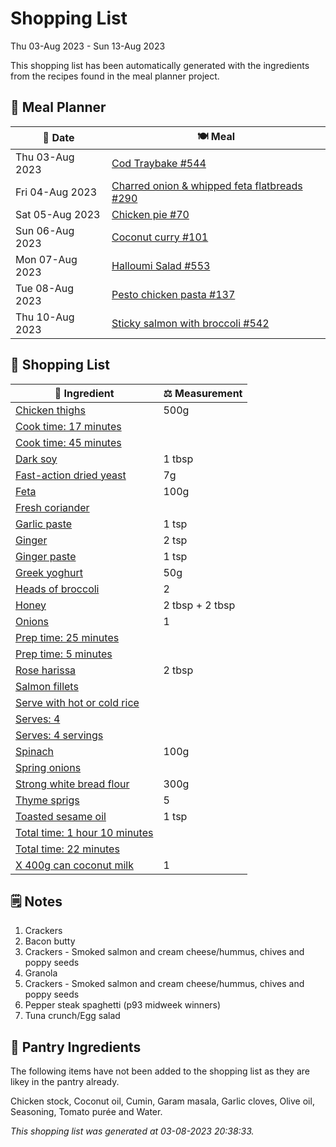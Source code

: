 # Shopping List

Thu 03-Aug 2023 - Sun 13-Aug 2023

This shopping list has been automatically generated with the ingredients from the recipes found in the meal planner project.

## 📅 Meal Planner

|📅 Date| 🍽️ Meal|
|----|----|
|Thu 03-Aug 2023|[Cod Traybake #544](https://github.com/jcallaghan/The-Cookbook/issues/544)|
|Fri 04-Aug 2023|[Charred onion & whipped feta flatbreads #290](https://github.com/jcallaghan/The-Cookbook/issues/290)|
|Sat 05-Aug 2023|[Chicken pie #70](https://github.com/jcallaghan/The-Cookbook/issues/70)|
|Sun 06-Aug 2023|[Coconut curry #101](https://github.com/jcallaghan/The-Cookbook/issues/101)|
|Mon 07-Aug 2023|[Halloumi Salad #553](https://github.com/jcallaghan/The-Cookbook/issues/553)|
|Tue 08-Aug 2023|[Pesto chicken pasta #137](https://github.com/jcallaghan/The-Cookbook/issues/137)|
|Thu 10-Aug 2023|[Sticky salmon with broccoli #542](https://github.com/jcallaghan/The-Cookbook/issues/542)|

## 🛒 Shopping List

| 🍌 Ingredient| ⚖️ Measurement|
|----------|-----------|
|[Chicken thighs](https://www.sainsburys.co.uk/gol-ui/SearchResults/Chicken%20thighs)|500g|
|[Cook time: 17 minutes](https://www.sainsburys.co.uk/gol-ui/SearchResults/Cook%20time:%2017%20minutes)||
|[Cook time: 45 minutes](https://www.sainsburys.co.uk/gol-ui/SearchResults/Cook%20time:%2045%20minutes)||
|[Dark soy](https://www.sainsburys.co.uk/gol-ui/SearchResults/Dark%20soy)|1 tbsp|
|[Fast-action dried yeast](https://www.sainsburys.co.uk/gol-ui/SearchResults/Fast-action%20dried%20yeast)|7g|
|[Feta](https://www.sainsburys.co.uk/gol-ui/SearchResults/Feta)|100g|
|[Fresh coriander](https://www.sainsburys.co.uk/gol-ui/SearchResults/Fresh%20coriander)||
|[Garlic paste](https://www.sainsburys.co.uk/gol-ui/SearchResults/Garlic%20paste)|1 tsp|
|[Ginger](https://www.sainsburys.co.uk/gol-ui/SearchResults/Ginger)|2 tsp|
|[Ginger paste](https://www.sainsburys.co.uk/gol-ui/SearchResults/Ginger%20paste)|1 tsp|
|[Greek yoghurt](https://www.sainsburys.co.uk/gol-ui/SearchResults/Greek%20yoghurt)|50g|
|[Heads of broccoli](https://www.sainsburys.co.uk/gol-ui/SearchResults/Heads%20of%20broccoli)|2|
|[Honey](https://www.sainsburys.co.uk/gol-ui/SearchResults/Honey)|2 tbsp + 2 tbsp|
|[Onions](https://www.sainsburys.co.uk/gol-ui/SearchResults/Onions)|1|
|[Prep time: 25 minutes](https://www.sainsburys.co.uk/gol-ui/SearchResults/Prep%20time:%2025%20minutes)||
|[Prep time: 5 minutes](https://www.sainsburys.co.uk/gol-ui/SearchResults/Prep%20time:%205%20minutes)||
|[Rose harissa](https://www.sainsburys.co.uk/gol-ui/SearchResults/Rose%20harissa)|2 tbsp|
|[Salmon fillets](https://www.sainsburys.co.uk/gol-ui/SearchResults/Salmon%20fillets)||
|[Serve with hot or cold rice](https://www.sainsburys.co.uk/gol-ui/SearchResults/Serve%20with%20hot%20or%20cold%20rice)||
|[Serves: 4](https://www.sainsburys.co.uk/gol-ui/SearchResults/Serves:%204)||
|[Serves: 4 servings](https://www.sainsburys.co.uk/gol-ui/SearchResults/Serves:%204%20servings)||
|[Spinach](https://www.sainsburys.co.uk/gol-ui/SearchResults/Spinach)|100g|
|[Spring onions](https://www.sainsburys.co.uk/gol-ui/SearchResults/Spring%20onions)||
|[Strong white bread flour](https://www.sainsburys.co.uk/gol-ui/SearchResults/Strong%20white%20bread%20flour)|300g|
|[Thyme sprigs](https://www.sainsburys.co.uk/gol-ui/SearchResults/Thyme%20sprigs)|5|
|[Toasted sesame oil](https://www.sainsburys.co.uk/gol-ui/SearchResults/Toasted%20sesame%20oil)|1 tsp|
|[Total time: 1 hour 10 minutes](https://www.sainsburys.co.uk/gol-ui/SearchResults/Total%20time:%201%20hour%2010%20minutes)||
|[Total time: 22 minutes](https://www.sainsburys.co.uk/gol-ui/SearchResults/Total%20time:%2022%20minutes)||
|[X 400g can coconut milk](https://www.sainsburys.co.uk/gol-ui/SearchResults/X%20400g%20can%20coconut%20milk)|1|

## 🗒️ Notes

1. Crackers
1. Bacon butty
1. Crackers - Smoked salmon and cream cheese/hummus, chives and poppy seeds 
1. Granola
1. Crackers - Smoked salmon and cream cheese/hummus, chives and poppy seeds 
1. Pepper steak spaghetti (p93 midweek winners)
1. Tuna crunch/Egg salad

## 🏪 Pantry Ingredients

The following items have not been added to the shopping list as they are likey in the pantry already.

Chicken stock, Coconut oil, Cumin, Garam masala, Garlic cloves, Olive oil, Seasoning, Tomato purée and Water.


_This shopping list was generated at 03-08-2023 20:38:33._